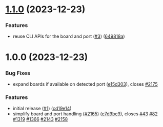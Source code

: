 # [1.1.0](https://github.com/dankeboy36/boards-list/compare/1.0.0...1.1.0) (2023-12-23)


### Features

* reuse CLI APIs for the board and port ([#3](https://github.com/dankeboy36/boards-list/issues/3)) ([649818a](https://github.com/dankeboy36/boards-list/commit/649818a5a6f084629239c528b9e7e3cf2742948a))

# 1.0.0 (2023-12-23)


### Bug Fixes

* expand boards if available on detected port ([e15d303](https://github.com/dankeboy36/boards-list/commit/e15d303b88a947e44025c80697b842f05a6de650)), closes [#2175](https://github.com/dankeboy36/boards-list/issues/2175)


### Features

* initial release ([#1](https://github.com/dankeboy36/boards-list/issues/1)) ([cd19e14](https://github.com/dankeboy36/boards-list/commit/cd19e1453cb965b9a79e9cf24a6cd70cb9a42f81))
* simplify board and port handling ([#2165](https://github.com/dankeboy36/boards-list/issues/2165)) ([e7d9bc9](https://github.com/dankeboy36/boards-list/commit/e7d9bc974e21d9def6b3480d42a03e21118e7fc0)), closes [#43](https://github.com/dankeboy36/boards-list/issues/43) [#82](https://github.com/dankeboy36/boards-list/issues/82) [#1319](https://github.com/dankeboy36/boards-list/issues/1319) [#1366](https://github.com/dankeboy36/boards-list/issues/1366) [#2143](https://github.com/dankeboy36/boards-list/issues/2143) [#2158](https://github.com/dankeboy36/boards-list/issues/2158)

